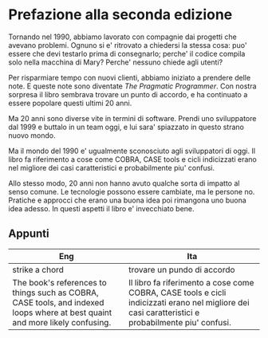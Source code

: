 # Prefazione alla seconda edizione

Tornando nel 1990, abbiamo lavorato con compagnie dai progetti che avevano problemi. Ognuno si e' ritrovato a chiedersi la stessa cosa: puo' essere che devi testarlo prima di consegnarlo; perche' il codice compila solo nella macchina di Mary? Perche' nessuno chiede agli utenti? 

Per risparmiare tempo con nuovi clienti, abbiamo iniziato a prendere delle note.
E queste note sono diventate *The Pragmatic Programmer*. Con nostra sorpresa il libro sembrava trovare un punto di accordo, e ha continuato a essere popolare questi ultimi 20 anni.

Ma 20 anni sono diverse vite in termini di software. Prendi uno sviluppatore dal 1999 e buttalo in un team oggi, e lui sara' spiazzato in questo strano nuovo mondo.

Ma il mondo del 1990 e' ugualmente sconosciuto agli sviluppatori di oggi. Il libro fa riferimento a cose come COBRA, CASE tools e cicli indicizzati erano nel migliore dei casi caratteristici e probabilmente piu' confusi.

Allo stesso modo, 20 anni non hanno avuto qualche sorta di impatto al senso comune.  Le tecnologie possono essere cambiate, ma le persone no. Pratiche e approcci che erano una buona idea poi rimangona uno buona idea adesso. In questi aspetti il libro e' invecchiato bene.    

## Appunti 
| Eng | Ita |
|---|---|
| strike a chord | trovare un pundo di accordo
| The book's references to things such as COBRA, CASE tools, and indexed loops where at best quaint and more likely confusing.| Il libro fa riferimento a cose come COBRA, CASE tools e cicli indicizzati erano nel migliore dei casi caratteristici e probabilmente piu' confusi.|